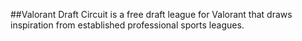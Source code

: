 ##Valorant Draft Circuit is a free draft league for Valorant that draws inspiration from established professional sports leagues.
